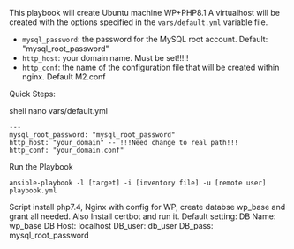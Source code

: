This playbook will create  Ubuntu machine WP+PHP8.1
A virtualhost will be created with the options specified in the `vars/default.yml` variable file.
- `mysql_password`: the password for the MySQL root account. Default: "mysql_root_password"
- `http_host`: your domain name. Must be set!!!!!
- `http_conf`: the name of the configuration file that will be created within nginx. Default M2.conf



Quick Steps:

shell
nano vars/default.yml
```
---
mysql_root_password: "mysql_root_password"
http_host: "your_domain" -- !!!Need change to real path!!!
http_conf: "your_domain.conf"
```

Run the Playbook

```command
ansible-playbook -l [target] -i [inventory file] -u [remote user] playbook.yml
```
Script install php7.4, Nginx with config for WP, create databse wp_base and grant all needed. Also Install certbot and run it.
Default setting:
DB Name: wp_base
DB Host: localhost
DB_user: db_user
DB_pass: mysql_root_password

